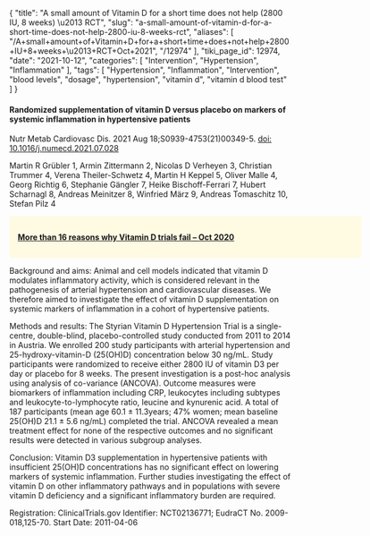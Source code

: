{
    "title": "A small amount of Vitamin D for a short time does not  help (2800 IU, 8 weeks) \u2013 RCT",
    "slug": "a-small-amount-of-vitamin-d-for-a-short-time-does-not-help-2800-iu-8-weeks-rct",
    "aliases": [
        "/A+small+amount+of+Vitamin+D+for+a+short+time+does+not+help+2800+IU+8+weeks+\u2013+RCT+Oct+2021",
        "/12974"
    ],
    "tiki_page_id": 12974,
    "date": "2021-10-12",
    "categories": [
        "Intervention",
        "Hypertension",
        "Inflammation"
    ],
    "tags": [
        "Hypertension",
        "Inflammation",
        "Intervention",
        "blood levels",
        "dosage",
        "hypertension",
        "vitamin d",
        "vitamin d blood test"
    ]
}


#### Randomized supplementation of vitamin D versus placebo on markers of systemic inflammation in hypertensive patients

Nutr Metab Cardiovasc Dis. 2021 Aug 18;S0939-4753(21)00349-5. [doi: 10.1016/j.numecd.2021.07.028](https://doi.org/10.1016/j.numecd.2021.07.028)

Martin R Grübler 1, Armin Zittermann 2, Nicolas D Verheyen 3, Christian Trummer 4, Verena Theiler-Schwetz 4, Martin H Keppel 5, Oliver Malle 4, Georg Richtig 6, Stephanie Gängler 7, Heike Bischoff-Ferrari 7, Hubert Scharnagl 8, Andreas Meinitzer 8, Winfried März 9, Andreas Tomaschitz 10, Stefan Pilz 4

<div class="border" style="background-color:#FFFAE2;padding:15px;margin:10px 0;border-radius:5px;width:600px">

 **[More than 16 reasons why Vitamin D trials fail – Oct 2020](/posts/more-than-16-reasons-why-vitamin-d-trials-fail)** 

</div>

Background and aims: Animal and cell models indicated that vitamin D modulates inflammatory activity, which is considered relevant in the pathogenesis of arterial hypertension and cardiovascular diseases. We therefore aimed to investigate the effect of vitamin D supplementation on systemic markers of inflammation in a cohort of hypertensive patients.

Methods and results: The Styrian Vitamin D Hypertension Trial is a single-centre, double-blind, placebo-controlled study conducted from 2011 to 2014 in Austria. We enrolled 200 study participants with arterial hypertension and 25-hydroxy-vitamin-D (25(OH)D) concentration below 30 ng/mL. Study participants were randomized to receive either 2800 IU of vitamin D3 per day or placebo for 8 weeks. The present investigation is a post-hoc analysis using analysis of co-variance (ANCOVA). Outcome measures were biomarkers of inflammation including CRP, leukocytes including subtypes and leukocyte-to-lymphocyte ratio, leucine and kynurenic acid. A total of 187 participants (mean age 60.1 ± 11.3years; 47% women; mean baseline 25(OH)D 21.1 ± 5.6 ng/mL) completed the trial. ANCOVA revealed a mean treatment effect for none of the respective outcomes and no significant results were detected in various subgroup analyses.

Conclusion: Vitamin D3 supplementation in hypertensive patients with insufficient 25(OH)D concentrations has no significant effect on lowering markers of systemic inflammation. Further studies investigating the effect of vitamin D on other inflammatory pathways and in populations with severe vitamin D deficiency and a significant inflammatory burden are required.

Registration: ClinicalTrials.gov Identifier: NCT02136771; EudraCT No. 2009-018,125-70. Start Date: 2011-04-06